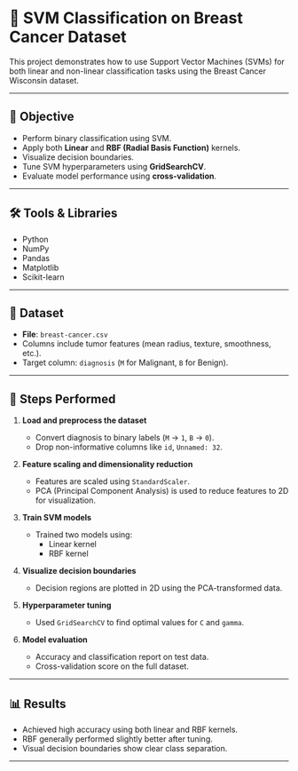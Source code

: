 # 🧠 SVM Classification on Breast Cancer Dataset

This project demonstrates how to use Support Vector Machines (SVMs) for both linear and non-linear classification tasks using the Breast Cancer Wisconsin dataset.

---

## 📌 Objective

- Perform binary classification using SVM.
- Apply both **Linear** and **RBF (Radial Basis Function)** kernels.
- Visualize decision boundaries.
- Tune SVM hyperparameters using **GridSearchCV**.
- Evaluate model performance using **cross-validation**.

---

## 🛠️ Tools & Libraries

- Python
- NumPy
- Pandas
- Matplotlib
- Scikit-learn

---

## 📂 Dataset

- **File**: `breast-cancer.csv`
- Columns include tumor features (mean radius, texture, smoothness, etc.).
- Target column: `diagnosis` (`M` for Malignant, `B` for Benign).

---

## 🚀 Steps Performed

1. **Load and preprocess the dataset**  
   - Convert diagnosis to binary labels (`M` → `1`, `B` → `0`).
   - Drop non-informative columns like `id`, `Unnamed: 32`.

2. **Feature scaling and dimensionality reduction**  
   - Features are scaled using `StandardScaler`.
   - PCA (Principal Component Analysis) is used to reduce features to 2D for visualization.

3. **Train SVM models**
   - Trained two models using:
     - Linear kernel
     - RBF kernel

4. **Visualize decision boundaries**  
   - Decision regions are plotted in 2D using the PCA-transformed data.

5. **Hyperparameter tuning**
   - Used `GridSearchCV` to find optimal values for `C` and `gamma`.

6. **Model evaluation**
   - Accuracy and classification report on test data.
   - Cross-validation score on the full dataset.

---

## 📊 Results

- Achieved high accuracy using both linear and RBF kernels.
- RBF generally performed slightly better after tuning.
- Visual decision boundaries show clear class separation.

---


